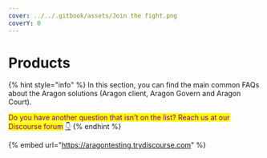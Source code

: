 ```yaml
---
cover: ../../.gitbook/assets/Join the fight.png
coverY: 0
---
```


# Products

{% hint style="info" %}
In this section, you can find the main common FAQs about the Aragon solutions (Aragon client, Aragon Govern and Aragon Court).

<mark style="color:purple;">Do you have another question that isn't on the list? Reach us at our Discourse forum</mark> [👇](https://emojipedia.org/backhand-index-pointing-down/)
{% endhint %}

{% embed url="https://aragontesting.trydiscourse.com" %}
